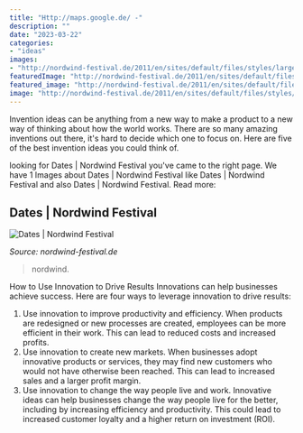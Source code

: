 ```yaml
---
title: "Http://maps.google.de/ -"
description: ""
date: "2023-03-22"
categories:
- "ideas"
images:
- "http://nordwind-festival.de/2011/en/sites/default/files/styles/large/public/spielplan/_GI_3319.jpg"
featuredImage: "http://nordwind-festival.de/2011/en/sites/default/files/styles/large/public/spielplan/_GI_3319.jpg"
featured_image: "http://nordwind-festival.de/2011/en/sites/default/files/styles/large/public/spielplan/_GI_3319.jpg"
image: "http://nordwind-festival.de/2011/en/sites/default/files/styles/large/public/spielplan/_GI_3319.jpg"
---
```



Invention ideas can be anything from a new way to make a product to a new way of thinking about how the world works. There are so many amazing inventions out there, it's hard to decide which one to focus on. Here are five of the best invention ideas you could think of.

	

		
looking for Dates | Nordwind Festival you've came to the right page. We have 1 Images about Dates | Nordwind Festival like Dates | Nordwind Festival and also Dates | Nordwind Festival. Read more:
		
    
## Dates | Nordwind Festival

<img loading=lazy src="http://nordwind-festival.de/2011/en/sites/default/files/styles/large/public/spielplan/_GI_3319.jpg" onerror="this.onerror=null;this.src='https://tse1.mm.bing.net/th?id=OIP.vHSGfoxlNHeYM4bP48DdxwHaE7&amp;pid=15.1';" alt="Dates | Nordwind Festival">

_Source: nordwind-festival.de_

>nordwind. 

	

How to Use Innovation to Drive Results
Innovations can help businesses achieve success. Here are four ways to leverage innovation to drive results:
1. Use innovation to improve productivity and efficiency. When products are redesigned or new processes are created, employees can be more efficient in their work. This can lead to reduced costs and increased profits.
2. Use innovation to create new markets. When businesses adopt innovative products or services, they may find new customers who would not have otherwise been reached. This can lead to increased sales and a larger profit margin.
3. Use innovation to change the way people live and work. Innovative ideas can help businesses change the way people live for the better, including by increasing efficiency and productivity. This could lead to increased customer loyalty and a higher return on investment (ROI).

